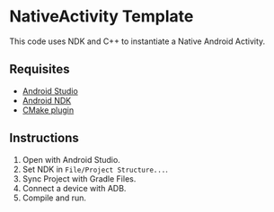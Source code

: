# NativeActivity Template

This code uses NDK and C++ to instantiate a Native Android Activity.

## Requisites

- [Android Studio](http://developer.android.com/sdk/index.html)
- [Android NDK](https://developer.android.com/ndk/)
- [CMake plugin](http://tools.android.com/tech-docs/external-c-builds)

## Instructions

1. Open with Android Studio.
2. Set NDK in `File/Project Structure...`.
3. Sync Project with Gradle Files.
4. Connect a device with ADB.
5. Compile and run.
